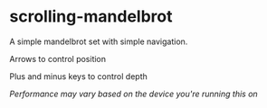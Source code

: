 # scrolling-mandelbrot

A simple mandelbrot set with simple navigation.

Arrows to control position

Plus and minus keys to control depth

*Performance may vary based on the device you're running this on*
